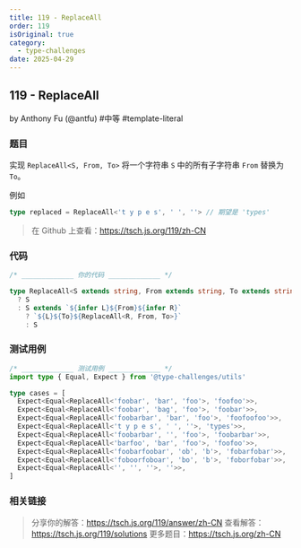 ```yaml
---
title: 119 - ReplaceAll
order: 119
isOriginal: true
category:
  - type-challenges
date: 2025-04-29
---
```


119 - ReplaceAll
-------
by Anthony Fu (@antfu) #中等 #template-literal

### 题目

实现 `ReplaceAll<S, From, To>` 将一个字符串 `S` 中的所有子字符串 `From` 替换为 `To`。

例如

```ts
type replaced = ReplaceAll<'t y p e s', ' ', ''> // 期望是 'types'
```

> 在 Github 上查看：https://tsch.js.org/119/zh-CN

### 代码

```ts
/* _____________ 你的代码 _____________ */

type ReplaceAll<S extends string, From extends string, To extends string> = From extends ''
  ? S
  : S extends `${infer L}${From}${infer R}`
    ? `${L}${To}${ReplaceAll<R, From, To>}`
    : S

```

### 测试用例

```ts
/* _____________ 测试用例 _____________ */
import type { Equal, Expect } from '@type-challenges/utils'

type cases = [
  Expect<Equal<ReplaceAll<'foobar', 'bar', 'foo'>, 'foofoo'>>,
  Expect<Equal<ReplaceAll<'foobar', 'bag', 'foo'>, 'foobar'>>,
  Expect<Equal<ReplaceAll<'foobarbar', 'bar', 'foo'>, 'foofoofoo'>>,
  Expect<Equal<ReplaceAll<'t y p e s', ' ', ''>, 'types'>>,
  Expect<Equal<ReplaceAll<'foobarbar', '', 'foo'>, 'foobarbar'>>,
  Expect<Equal<ReplaceAll<'barfoo', 'bar', 'foo'>, 'foofoo'>>,
  Expect<Equal<ReplaceAll<'foobarfoobar', 'ob', 'b'>, 'fobarfobar'>>,
  Expect<Equal<ReplaceAll<'foboorfoboar', 'bo', 'b'>, 'foborfobar'>>,
  Expect<Equal<ReplaceAll<'', '', ''>, ''>>,
]

```

### 相关链接

> 分享你的解答：https://tsch.js.org/119/answer/zh-CN
> 查看解答：https://tsch.js.org/119/solutions
> 更多题目：https://tsch.js.org/zh-CN
